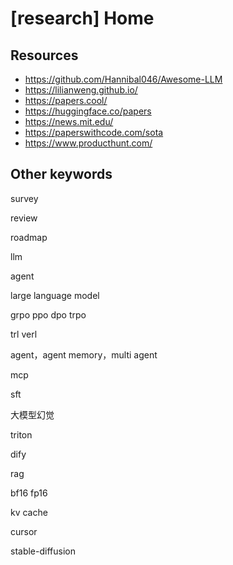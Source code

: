# [research] Home

## Resources

- <https://github.com/Hannibal046/Awesome-LLM>
- <https://lilianweng.github.io/>
- <https://papers.cool/>
- <https://huggingface.co/papers>
- <https://news.mit.edu/>
- <https://paperswithcode.com/sota>
- <https://www.producthunt.com/>

## Other keywords

survey

review

roadmap

llm

agent

large language model

grpo ppo dpo trpo

trl verl

agent，agent memory，multi agent

mcp

sft

大模型幻觉

triton

dify

rag

bf16 fp16

kv cache

cursor

stable-diffusion
